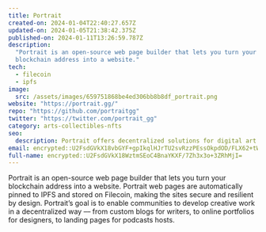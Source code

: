 ```yaml
---
title: Portrait
created-on: 2024-01-04T22:40:27.657Z
updated-on: 2024-01-05T21:38:42.375Z
published-on: 2024-01-11T13:26:59.787Z
description:
  "Portrait is an open-source web page builder that lets you turn your
  blockchain address into a website."
tech:
  - filecoin
  - ipfs
image:
  src: /assets/images/659751868be4ed306bb8b8df_portrait.png
website: "https://portrait.gg/"
repo: "https://github.com/portraitgg"
twitter: "https://twitter.com/portrait_gg"
category: arts-collectibles-nfts
seo:
  description: Portrait offers decentralized solutions for digital art and collectibles.
email: encrypted::U2FsdGVkX18vbGYF+gpIkqlHJrTU2svRzzPEssOkpdOD/FLX62+tW9u3VoPp1V1w
full-name: encrypted::U2FsdGVkX18WztmSEoC4BnaYKXF/7Zh3x3o+3ZRhMjI=
---
```


Portrait is an open-source web page builder that lets you turn your blockchain address into a website. Portrait web pages are automatically pinned to IPFS and stored on Filecoin, making the sites secure and resilient by design. Portrait’s goal is to enable communities to develop creative work in a decentralized way –– from custom blogs for writers, to online portfolios for designers, to landing pages for podcasts hosts.
